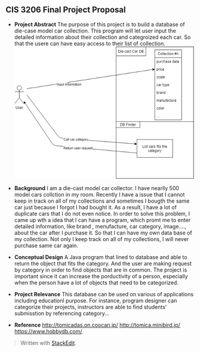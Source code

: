 ﻿## CIS 3206 Final Project Proposal


- **Project Abstract**
The purpose of this project is to build a database of die-case model car collection. This program will let user input the detailed information about their collection and categroized each car. So that the usere can have easy access to their list of collection.
![](image/diagram_proposal.png)
- **Background**
I am a die-cast model car collector. I have nearlly 500 model cars collction in my room. Recently I have a issue that I cannot keep in track on all of my collections and sometimes I bougth the same car just because I forgot I had bought it. As a result, I have a lot of duplicate cars that I do not even notice. In order to solve this problem, I came up wth a idea that I can have a program, which promt me to enter detailed information, like brand , menufacture, car category, image...., about the car after I purchase it. So that I can have my own data base of my collection. Not only I keep track on all of my collections, I will never purchase same car again.
- **Conceptual Design**
A Java program that lined to database and able to return the object that fits the category. And the user are making request by category in order to find objects that are in common. The project is important since it can increase the porductivity of a person, especially when the person have a lot of objects that need to be categorized.
- **Project Relevance**
This database can be used on various of applications including educationl purpose. For instance, program designer can categorize their projects, instructors are able to find students' submisstion by referencing category...

- **Reference**
http://tomicadas.on.coocan.jp/
http://tomica.minibird.jp/
https://www.hobbydb.com/


> Written with [StackEdit](https://stackedit.io/).
